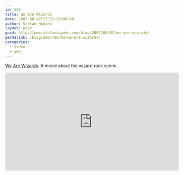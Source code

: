 ```yaml
---
id: 536
title: We Are Wizards
date: 2007-08-02T13:31:32+00:00
author: Stefan Hayden
layout: post
guid: http://www.stefanhayden.com/blog/2007/08/02/we-are-wizards/
permalink: /blog/2007/08/02/we-are-wizards/
categories:
  - video
  - web
---
```

<a href="http://www.wearewizards-themovie.com">We Are Wizards</a>. A movie about the wizard rock scene.
<iframe width="560" height="315" src="http://www.youtube.com/v/amKNveOdWQ8" title="YouTube video player" frameborder="0" allow="accelerometer; autoplay; clipboard-write; encrypted-media; gyroscope; picture-in-picture" allowfullscreen></iframe>